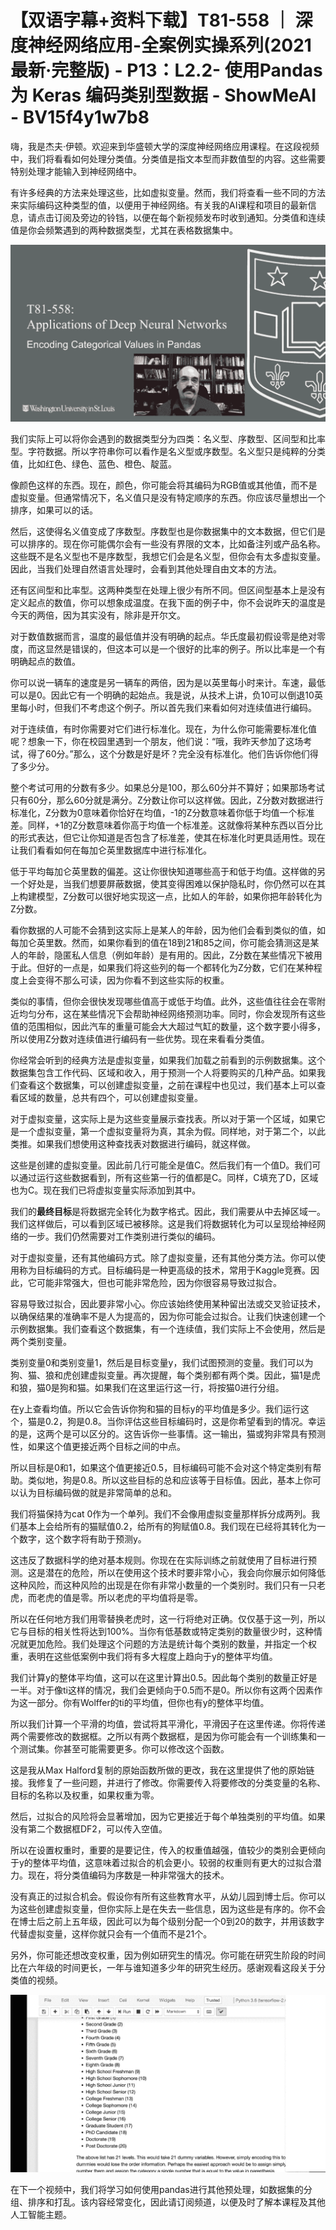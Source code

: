 # 【双语字幕+资料下载】T81-558 ｜ 深度神经网络应用-全案例实操系列(2021最新·完整版) - P13：L2.2- 使用Pandas为 Keras 编码类别型数据 - ShowMeAI - BV15f4y1w7b8

嗨，我是杰夫·伊顿。欢迎来到华盛顿大学的深度神经网络应用课程。在这段视频中，我们将看看如何处理分类值。分类值是指文本型而非数值型的内容。这些需要特别处理才能输入到神经网络中。

有许多经典的方法来处理这些，比如虚拟变量。然而，我们将查看一些不同的方法来实际编码这种类型的值，以便用于神经网络。有关我的AI课程和项目的最新信息，请点击订阅及旁边的铃铛，以便在每个新视频发布时收到通知。分类值和连续值是你会频繁遇到的两种数据类型，尤其在表格数据集中。

![](img/8a2d61d5d493f9c40cbab3980011f3a5_1.png)

我们实际上可以将你会遇到的数据类型分为四类：名义型、序数型、区间型和比率型。字符数据。所以字符串你可以看作是名义型或序数型。名义型只是纯粹的分类值，比如红色、绿色、蓝色、橙色、靛蓝。

像颜色这样的东西。现在，颜色，你可能会将其编码为RGB值或其他值，而不是虚拟变量。但通常情况下，名义值只是没有特定顺序的东西。你应该尽量想出一个排序，如果可以的话。

然后，这使得名义值变成了序数型。序数型也是你数据集中的文本数据，但它们是可以排序的。现在你可能偶尔会有一些没有界限的文本，比如备注列或产品名称。这些既不是名义型也不是序数型，我想它们会是名义型，但你会有太多虚拟变量。因此，当我们处理自然语言处理时，会看到其他处理自由文本的方法。

还有区间型和比率型。这两种类型在处理上很少有所不同。但区间型基本上是没有定义起点的数值，你可以想象成温度。在我下面的例子中，你不会说昨天的温度是今天的两倍，因为其实没有，除非是开尔文。

对于数值数据而言，温度的最低值并没有明确的起点。华氏度最初假设零是绝对零度，而这显然是错误的，但这本可以是一个很好的比率的例子。所以比率是一个有明确起点的数值。

你可以说一辆车的速度是另一辆车的两倍，因为是以英里每小时来计。车速，最低可以是0。因此它有一个明确的起始点。我是说，从技术上讲，负10可以倒退10英里每小时，但我们不考虑这个例子。所以首先我们来看如何对连续值进行编码。

对于连续值，有时你需要对它们进行标准化。现在，为什么你可能需要标准化值呢？想象一下，你在校园里遇到一个朋友，他们说：“哦，我昨天参加了这场考试，得了60分。”那么，这个分数是好是坏？完全没有标准化。他们告诉你他们得了多少分。

整个考试可用的分数有多少。如果总分是100，那么60分并不算好；如果那场考试只有60分，那么60分就是满分。Z分数让你可以这样做。因此，Z分数对数据进行标准化，Z分数为0意味着你恰好在均值，-1的Z分数意味着你低于均值一个标准差。同样，+1的Z分数意味着你高于均值一个标准差。这就像将某种东西以百分比的形式表达，但它让你知道是否包含了标准差，使其在标准化时更具适用性。现在让我们看看如何在每加仑英里数据库中进行标准化。

低于平均每加仑英里数的偏差。这让你很快知道哪些高于和低于均值。这样做的另一个好处是，当我们想要屏蔽数据，使其变得困难以保护隐私时，你仍然可以在其上构建模型，Z分数可以很好地实现这一点，比如人的年龄，如果你把年龄转化为Z分数。

看你数据的人可能不会猜到这实际上是某人的年龄，因为他们会看到类似的值，如每加仑英里数。然而，如果你看到的值在18到21和85之间，你可能会猜测这是某人的年龄，隐匿私人信息（例如年龄）是有用的。因此，Z分数在某些情况下被用于此。但好的一点是，如果我们将这些列的每一个都转化为Z分数，它们在某种程度上会变得不那么可读，因为你看不到这些实际的权重。

类似的事情，但你会很快发现哪些值高于或低于均值。此外，这些值往往会在零附近均匀分布，这在某些情况下会帮助神经网络预测功率。同时，你会发现所有这些值的范围相似，因此汽车的重量可能会大大超过气缸的数量，这个数字要小得多，所以使用Z分数对连续值进行编码有一些优势。现在来看看分类值。

你经常会听到的经典方法是虚拟变量，如果我们加载之前看到的示例数据集。这个数据集包含工作代码、区域和收入，用于预测一个人将要购买的几种产品。如果我们查看这个数据集，可以创建虚拟变量，之前在课程中也见过，我们基本上可以查看区域的数量，总共有四个，可以创建虚拟变量。

对于虚拟变量，这实际上是为这些变量展示查找表。所以对于第一个区域，如果它是一个虚拟变量，第一个虚拟变量将为真，其余为假。同样地，对于第二个，以此类推。如果我们想使用这种查找表对数据进行编码，就这样做。

这些是创建的虚拟变量。因此前几行可能全是值C。然后我们有一个值D。我们可以通过运行这些数据看到，所有这些第一行的值都是C。同样，C填充了D，区域也为C。现在我们已将虚拟变量实际添加到其中。

我们的**最终目标**是将数据完全转化为数字格式。因此，我们需要从中去掉区域一。我们这样做后，可以看到区域已被移除。这是我们将数据转化为可以呈现给神经网络的一步。我们仍然需要对工作类别进行类似的编码。

对于虚拟变量，还有其他编码方式。除了虚拟变量，还有其他分类方法。你可以使用称为目标编码的方式。目标编码是一种更高级的技术，常用于Kaggle竞赛。因此，它可能非常强大，但也可能非常危险，因为你很容易导致过拟合。

容易导致过拟合，因此要非常小心。你应该始终使用某种留出法或交叉验证技术，以确保结果的准确率不是人为提高的，因为你可能会过拟合。让我们快速创建一个示例数据集。我们查看这个数据集，有一个连续值，我们实际上不会使用，然后是两个类别变量。

类别变量0和类别变量1，然后是目标变量y，我们试图预测的变量。我们可以为狗、猫、狼和虎创建虚拟变量。再次提醒，每个类别都有两个类。因此，猫1是虎和狼，猫0是狗和猫。如果我们在这里运行这一行，将按猫0进行分组。

在y上查看均值。所以它会告诉你狗和猫的目标y的平均值是多少。我们运行这个，猫是0.2，狗是0.8。当你评估这些目标编码时，这是你希望看到的情况。幸运的是，这两个是可以区分的。这告诉你一些事情。这一输出，猫或狗非常具有预测性，如果这个值更接近两个目标之间的中点。

所以目标是0和1，如果这个值更接近0.5，目标编码可能不会对这个特定类别有帮助。类似地，狗是0.8。所以这些目标的总和应该等于目标值。因此，基本上你可以认为目标编码做的就是非常简单的总和。

我们将猫保持为cat 0作为一个单列。我们不会像用虚拟变量那样拆分成两列。我们基本上会给所有的猫赋值0.2，给所有的狗赋值0.8。我们现在已经将其转化为一个数字，这个数字将有助于预测y。

这违反了数据科学的绝对基本规则。你现在在实际训练之前就使用了目标进行预测。这是潜在的危险，所以在使用这个技术时要非常小心，我会向你展示如何降低这种风险，而这种风险的出现是在你有非常小数量的一个类别时。我们只有一只老虎，而老虎的值是零。所以老虎的平均值将是零。

所以在任何地方我们用零替换老虎时，这一行将绝对正确。仅仅基于这一列，所以它与目标的相关性将达到100%。当你有低基数或特定类别的数量很少时，这种情况就更加危险。我们处理这个问题的方法是统计每个类别的数量，并指定一个权重，表明在这些低案例中我们将有多大程度上趋向于y的整体平均值。

我们计算y的整体平均值，这可以在这里计算出0.5。因此每个类别的数量正好是一半。对于像ti这样的情况，我们会更倾向于0.5而不是0。所以你有这两个因素作为这一部分。你有Wolffer的ti的平均值，但你也有y的整体平均值。

所以我们计算一个平滑的均值，尝试将其平滑化，平滑因子在这里传递。你将传递两个需要修改的数据框。之所以有两个数据框，是因为你可能会有一个训练集和一个测试集。你甚至可能需要更多。你可以修改这个函数。

这是我从Max Halford复制的原始函数所做的更改，我在这里提供了他的原始链接。我修复了一些问题，并进行了修改。你需要传入将要修改的分类变量的名称、目标的名称以及权重，如果权重为零。

然后，过拟合的风险将会显著增加，因为它更接近于每个单独类别的平均值。如果没有第二个数据框DF2，可以传入空值。

所以在设置权重时，重要的是要记住，传入的权重值越强，值较少的类别会更倾向于y的整体平均值，这意味着过拟合的机会更小。较弱的权重则有更大的过拟合潜力。现在，将分类值编码为序数是一种非常强大的技术。

没有真正的过拟合机会。假设你有所有这些教育水平，从幼儿园到博士后。你可以为这些创建虚拟变量，但你实际上是在失去一些信息，因为这些是有序的。你不会在博士后之前上五年级，因此可以为每个级别分配一个0到20的数字，并用该数字代替虚拟变量，这样你就只会有一个值而不是21个。

另外，你可能还想改变权重，因为例如研究生的情况。你可能在研究生阶段的时间比在六年级的时间更长，一年与谁知道多少年的研究生经历。感谢观看这段关于分类值的视频。

![](img/8a2d61d5d493f9c40cbab3980011f3a5_3.png)

在下一个视频中，我们将学习如何使用pandas进行其他预处理，如数据集的分组、排序和打乱。该内容经常变化，因此请订阅频道，以便及时了解本课程及其他人工智能主题。
